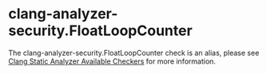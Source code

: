 clang-analyzer-security.FloatLoopCounter
========================================

The clang-analyzer-security.FloatLoopCounter check is an alias, please
see [Clang Static Analyzer Available
Checkers](https://clang.llvm.org/docs/analyzer/checkers.html#security-floatloopcounter)
for more information.
